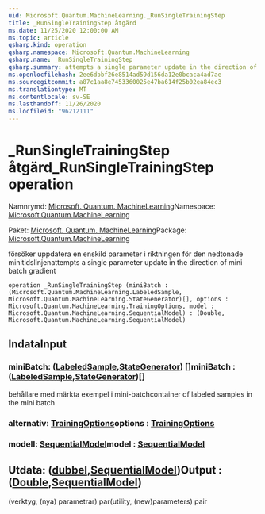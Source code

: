```yaml
---
uid: Microsoft.Quantum.MachineLearning._RunSingleTrainingStep
title: _RunSingleTrainingStep åtgärd
ms.date: 11/25/2020 12:00:00 AM
ms.topic: article
qsharp.kind: operation
qsharp.namespace: Microsoft.Quantum.MachineLearning
qsharp.name: _RunSingleTrainingStep
qsharp.summary: attempts a single parameter update in the direction of mini batch gradient
ms.openlocfilehash: 2ee6dbbf26e8514ad59d156da12e0bcaca4ad7ae
ms.sourcegitcommit: a87c1aa8e7453360025e47ba614f25b02ea84ec3
ms.translationtype: MT
ms.contentlocale: sv-SE
ms.lasthandoff: 11/26/2020
ms.locfileid: "96212111"
---
```

# <a name="_runsingletrainingstep-operation"></a><span data-ttu-id="f4b02-102">_RunSingleTrainingStep åtgärd</span><span class="sxs-lookup"><span data-stu-id="f4b02-102">_RunSingleTrainingStep operation</span></span>

<span data-ttu-id="f4b02-103">Namnrymd: [Microsoft. Quantum. MachineLearning](xref:Microsoft.Quantum.MachineLearning)</span><span class="sxs-lookup"><span data-stu-id="f4b02-103">Namespace: [Microsoft.Quantum.MachineLearning](xref:Microsoft.Quantum.MachineLearning)</span></span>

<span data-ttu-id="f4b02-104">Paket: [Microsoft. Quantum. MachineLearning](https://nuget.org/packages/Microsoft.Quantum.MachineLearning)</span><span class="sxs-lookup"><span data-stu-id="f4b02-104">Package: [Microsoft.Quantum.MachineLearning](https://nuget.org/packages/Microsoft.Quantum.MachineLearning)</span></span>


<span data-ttu-id="f4b02-105">försöker uppdatera en enskild parameter i riktningen för den nedtonade minitidslinjen</span><span class="sxs-lookup"><span data-stu-id="f4b02-105">attempts a single parameter update in the direction of mini batch gradient</span></span>

```qsharp
operation _RunSingleTrainingStep (miniBatch : (Microsoft.Quantum.MachineLearning.LabeledSample, Microsoft.Quantum.MachineLearning.StateGenerator)[], options : Microsoft.Quantum.MachineLearning.TrainingOptions, model : Microsoft.Quantum.MachineLearning.SequentialModel) : (Double, Microsoft.Quantum.MachineLearning.SequentialModel)
```


## <a name="input"></a><span data-ttu-id="f4b02-106">Indata</span><span class="sxs-lookup"><span data-stu-id="f4b02-106">Input</span></span>

### <a name="minibatch--labeledsamplestategenerator"></a><span data-ttu-id="f4b02-107">miniBatch: ([LabeledSample](xref:Microsoft.Quantum.MachineLearning.LabeledSample),[StateGenerator](xref:Microsoft.Quantum.MachineLearning.StateGenerator)) []</span><span class="sxs-lookup"><span data-stu-id="f4b02-107">miniBatch : ([LabeledSample](xref:Microsoft.Quantum.MachineLearning.LabeledSample),[StateGenerator](xref:Microsoft.Quantum.MachineLearning.StateGenerator))[]</span></span>

<span data-ttu-id="f4b02-108">behållare med märkta exempel i mini-batch</span><span class="sxs-lookup"><span data-stu-id="f4b02-108">container of labeled samples in the mini batch</span></span>


### <a name="options--trainingoptions"></a><span data-ttu-id="f4b02-109">alternativ: [TrainingOptions](xref:Microsoft.Quantum.MachineLearning.TrainingOptions)</span><span class="sxs-lookup"><span data-stu-id="f4b02-109">options : [TrainingOptions](xref:Microsoft.Quantum.MachineLearning.TrainingOptions)</span></span>




### <a name="model--sequentialmodel"></a><span data-ttu-id="f4b02-110">modell: [SequentialModel](xref:Microsoft.Quantum.MachineLearning.SequentialModel)</span><span class="sxs-lookup"><span data-stu-id="f4b02-110">model : [SequentialModel](xref:Microsoft.Quantum.MachineLearning.SequentialModel)</span></span>





## <a name="output--doublesequentialmodel"></a><span data-ttu-id="f4b02-111">Utdata: ([dubbel](xref:microsoft.quantum.lang-ref.double),[SequentialModel](xref:Microsoft.Quantum.MachineLearning.SequentialModel))</span><span class="sxs-lookup"><span data-stu-id="f4b02-111">Output : ([Double](xref:microsoft.quantum.lang-ref.double),[SequentialModel](xref:Microsoft.Quantum.MachineLearning.SequentialModel))</span></span>

<span data-ttu-id="f4b02-112">(verktyg, (nya) parametrar) par</span><span class="sxs-lookup"><span data-stu-id="f4b02-112">(utility, (new)parameters) pair</span></span>